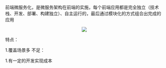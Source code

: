 前端微服务化，是微服务架构在前端的实施，每个前端应用都是完全独立（技术栈、开发、部署、构建独立）、自主运行的，最后通过模块化的方式组合出完成的应用

<p align="center">
<img src="https://pic1.zhimg.com/80/v2-53bff701e86b7886820d74f38de1a101_720w.jpg?source=1940ef5c" />
</p>

特点：

1.覆盖场景多
不足：

1.有一定的开发实现成本
